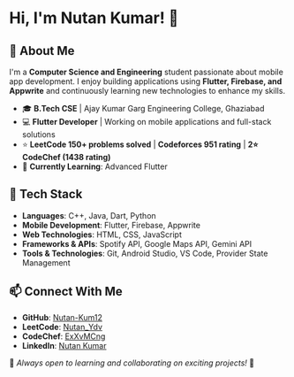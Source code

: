 # Hi, I'm Nutan Kumar! 👋

## 🚀 About Me
I'm a **Computer Science and Engineering** student passionate about mobile app development. I enjoy building applications using **Flutter, Firebase, and Appwrite** and continuously learning new technologies to enhance my skills.

- 🎓 **B.Tech CSE** | Ajay Kumar Garg Engineering College, Ghaziabad
- 💻 **Flutter Developer** | Working on mobile applications and full-stack solutions
- ⭐ **LeetCode 150+ problems solved** | **Codeforces 951 rating** | **2⭐ CodeChef (1438 rating)**
- 🎯 **Currently Learning**: Advanced Flutter

## 🔨 Tech Stack
- **Languages**: C++, Java, Dart, Python
- **Mobile Development**: Flutter, Firebase, Appwrite
- **Web Technologies**: HTML, CSS, JavaScript
- **Frameworks & APIs**: Spotify API, Google Maps API, Gemini API
- **Tools & Technologies**: Git, Android Studio, VS Code, Provider State Management



## 📫 Connect With Me
- **GitHub**: [Nutan-Kum12](https://github.com/Nutan-Kum12)
- **LeetCode**: [Nutan_Ydv](https://leetcode.com/u/Nutan_ydv1/)
- **CodeChef**: [ExXvMCng](https://www.codechef.com/users/raushanydv1)
- **LinkedIn**: [Nutan Kumar](https://www.linkedin.com/in/nutan-kumar-7b9b05329/)

📌 *Always open to learning and collaborating on exciting projects!* 🚀


